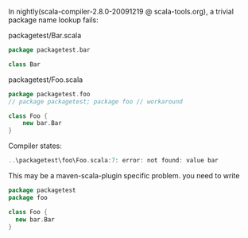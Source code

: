 In nightly(scala-compiler-2.8.0-20091219 @ scala-tools.org),
a trivial package name lookup fails:

packagetest/Bar.scala
```scala
package packagetest.bar

class Bar
```

packagetest/Foo.scala
```scala
package packagetest.foo
// package packagetest; package foo // workaround

class Foo {
    new bar.Bar
}
```

Compiler states:
```scala
..\packagetest\foo\Foo.scala:7: error: not found: value bar
```

This may be a maven-scala-plugin specific problem.
you need to write

```scala
package packagetest
package foo

class Foo {
  new bar.Bar
}
```
